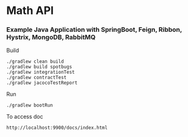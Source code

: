 # Math API #

### Example Java Application with SpringBoot, Feign, Ribbon, Hystrix, MongoDB, RabbitMQ ###

Build
```
./gradlew clean build
./gradlew build spotbugs
./gradlew integrationTest
./gradlew contractTest
./gradlew jacocoTestReport
```

Run
```
./gradlew bootRun
```

To access doc
```
http://localhost:9900/docs/index.html
```